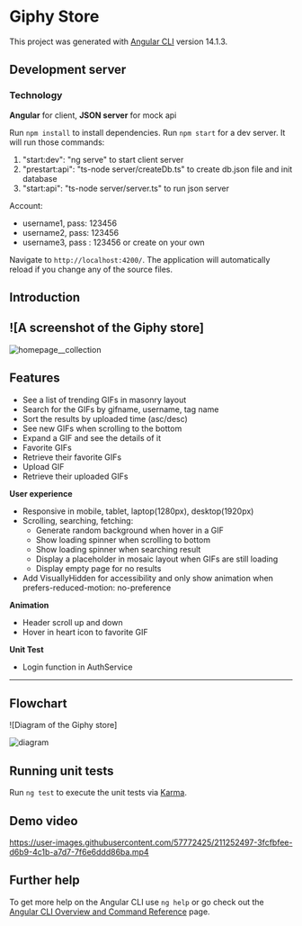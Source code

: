 # Giphy Store

This project was generated with [Angular CLI](https://github.com/angular/angular-cli) version 14.1.3.

## Development server

### Technology

**Angular** for client, **JSON server** for mock api

Run `npm install` to install dependencies.
Run `npm start` for a dev server. It will run those commands:

1. "start:dev": "ng serve" to start client server
2. "prestart:api": "ts-node server/createDb.ts" to create db.json file and init database
3. "start:api": "ts-node server/server.ts" to run json server

Account:
- username1, pass: 123456
- username2, pass: 123456
- username3, pass : 123456
or create on your own

Navigate to `http://localhost:4200/`. The application will automatically reload if you change any of the source files.

## Introduction

## ![A screenshot of the Giphy store]

![homepage__collection](https://user-images.githubusercontent.com/57772425/211250416-3e929a70-03d4-42be-a50e-2fcc82faa32a.PNG)

## Features

- See a list of trending GIFs in masonry layout
- Search for the GIFs by gifname, username, tag name
- Sort the results by uploaded time (asc/desc)
- See new GIFs when scrolling to the bottom
- Expand a GIF and see the details of it
- Favorite GIFs
- Retrieve their favorite GIFs
- Upload GIF
- Retrieve their uploaded GIFs

**User experience**

- Responsive in mobile, tablet, laptop(1280px), desktop(1920px)
- Scrolling, searching, fetching:
  - Generate random background when hover in a GIF
  - Show loading spinner when scrolling to bottom
  - Show loading spinner when searching result
  - Display a placeholder in mosaic layout when GIFs are still loading
  - Display empty page for no results
- Add VisuallyHidden for accessibility and only show animation when prefers-reduced-motion: no-preference

**Animation**

- Header scroll up and down
- Hover in heart icon to favorite GIF

**Unit Test**

- Login function in AuthService

---

## Flowchart

![Diagram of the Giphy store]

![diagram](https://user-images.githubusercontent.com/57772425/211250477-1a451f18-10f6-49db-9795-7d664fafa450.jpg)

## Running unit tests

Run `ng test` to execute the unit tests via [Karma](https://karma-runner.github.io).

## Demo video

https://user-images.githubusercontent.com/57772425/211252497-3fcfbfee-d6b9-4c1b-a7d7-7f6e6ddd86ba.mp4


## Further help

To get more help on the Angular CLI use `ng help` or go check out the [Angular CLI Overview and Command Reference](https://angular.io/cli) page.
